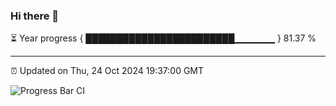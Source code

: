 ### Hi there 👋

⏳ Year progress { ████████████████████████▁▁▁▁▁▁ } 81.37 %

---

⏰ Updated on Thu, 24 Oct 2024 19:37:00 GMT

![Progress Bar CI](https://github.com/IshwaranRudhara/GIT-ACTION/workflows/Progress%20Bar%20CI/badge.svg)
